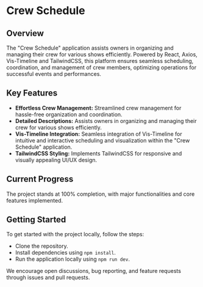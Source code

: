 # Crew Schedule

## Overview

The "Crew Schedule" application assists owners in organizing and managing their crew for various shows efficiently. Powered by React, Axios, Vis-Timeline and TailwindCSS, this platform ensures seamless scheduling, coordination, and management of crew members, optimizing operations for successful events and performances.

## Key Features

- **Effortless Crew Management:** Streamlined crew management for hassle-free organization and coordination.
- **Detailed Descriptions:** Assists owners in organizing and managing their crew for various shows efficiently.
- **Vis-Timeline Integration:** Seamless integration of Vis-Timeline for intuitive and interactive scheduling and visualization within the "Crew Schedule" application.
- **TailwindCSS Styling:** Implements TailwindCSS for responsive and visually appealing UI/UX design.

## Current Progress

The project stands at 100% completion, with major functionalities and core features implemented.

## Getting Started

To get started with the project locally, follow the steps:

- Clone the repository.
- Install dependencies using `npm install`.
- Run the application locally using `npm run dev`.

We encourage open discussions, bug reporting, and feature requests through issues and pull requests.
